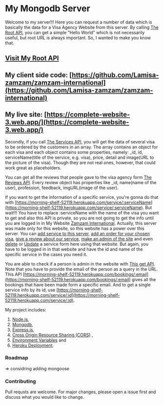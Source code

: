 # My Mongodb Server

Welcome to my server!!! Here you can request a number of data which is basically the data for a Visa Agency Website from this server. By calling [The Root API](https://morning-shelf-52119.herokuapp.com/), you can get a simple "Hello World" which is not necessarily useful, but root URL is always important. So, I wanted to make you know that.

## [Visit My Root API](https://morning-shelf-52119.herokuapp.com/)

## My client side code: [https://github.com/Lamisa-zamzam/zamzam-international](https://github.com/Lamisa-zamzam/zamzam-international)

## My live site: [https://complete-website-3.web.app/](https://complete-website-3.web.app/)

Secondly, if you call [The Services API](https://morning-shelf-52119.herokuapp.com/services), you will get the data of several visa to be ordered by the customers in an array. The array contains an object for each visa and each object contains some properties, namely: \_id, id, serviceName(title of the service, e.g. visa), price, detail and image(URL to the picture of the visa). Though they are not real ones, however, that could work great as placeholders.

You can get all the reviews that people gave to the visa agency form [The Reviews API](https://morning-shelf-52119.herokuapp.com/reviews). Every review object has properties like \_id, name(name of the user), profession, feedback, imgURL(image of the user).

If you want to get the information of a specific service, you're gonna do that with [https://morning-shelf-52119.herokuapp.com/service/:serviceName](https://morning-shelf-52119.herokuapp.com/service/:serviceName). But wait!!! You have to replace :serviceName with the name of the visa you want to get and also this API is private, so you are not going to get the info until you are logged in in My Website [Zamzam International](https://complete-website-3.web.app/). Actually, this server was made only for this website, so this website has a power over this server. You can [add service to this server](https://morning-shelf-52119.herokuapp.com/addService), [add an order for your chosen visa](https://morning-shelf-52119.herokuapp.com/placeOrder), [give a review about our service](https://morning-shelf-52119.herokuapp.com/giveReview), [make an admin of the site](https://morning-shelf-52119.herokuapp.com/makeAdmin) and even [delete](https://morning-shelf-52119.herokuapp.com/deleteService/:_id) or [Update](https://morning-shelf-52119.herokuapp.com/updateOrder/:id) a service form here using that website. But again, you have to be logged in in that website and have the id and name of the specific service in the cases you need it.

You are able to check if a person is admin in the website with [This get API](https://morning-shelf-52119.herokuapp.com/checkIfAdmin). Note that you have to provide the email of the person as a query in the URL. This API [https://morning-shelf-52119.herokuapp.com/bookings/:email](https://morning-shelf-52119.herokuapp.com/bookings/:email) gives all the bookings that have been made form a specific email. And to get a single service info by its id, use [https://morning-shelf-52119.herokuapp.com/service/:id](https://morning-shelf-52119.herokuapp.com/service/:id).

My project includes:

1.  [Node.js](https://nodejs.org/en/),
2.  [Mongodb](https://www.mongodb.com/),
3.  [Express.js](https://expressjs.com/),
4.  [Cross Origin Resource Sharing (CORS)](https://developer.mozilla.org/en-US/docs/Web/HTTP/CORS) ,
5.  [Environment Variables](https://www.npmjs.com/package/dotenv) and
6.  [Heroku Deployment](https://devcenter.heroku.com/categories/reference).


### Roadmap
=> considring adding mongoose

### Contributing
Pull requsts are welcome. For major changes, please open a issue first and discuss what you would like to change. 
